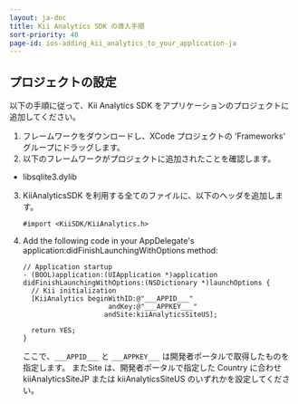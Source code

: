 ```yaml
---
layout: ja-doc
title: Kii Analytics SDK の導入手順
sort-priority: 40
page-id: ios-adding_kii_analytics_to_your_application-ja
---
```

## プロジェクトの設定

以下の手順に従って、Kii Analytics SDK をアプリケーションのプロジェクトに追加してください。

1.  フレームワークをダウンロードし、XCode プロジェクトの 'Frameworks' グループにドラッグします。
2.  以下のフレームワークがプロジェクトに追加されたことを確認します。
  *   libsqlite3.dylib
3.  KiiAnalyticsSDK を利用する全てのファイルに、以下のヘッダを追加します。

    ```objc
    #import <KiiSDK/KiiAnalytics.h>
    ```

4.  Add the following code in your AppDelegate's application:didFinishLaunchingWithOptions method:

    ```objc
    // Application startup
    - (BOOL)application:(UIApplication *)application didFinishLaunchingWithOptions:(NSDictionary *)launchOptions {
      // Kii initialization
      [KiiAnalytics beginWithID:@"___APPID___" 
                         andKey:@"___APPKEY___" 
                        andSite:kiiAnalyticsSiteUS];

      return YES;
    }
    ```


    ここで、`___APPID___` と `___APPKEY___` は開発者ポータルで取得したものを指定します。
またSite は、開発者ポータルで指定した Country に合わせ kiiAnalyticsSiteJP または kiiAnalyticsSiteUS のいずれかを設定してください。

